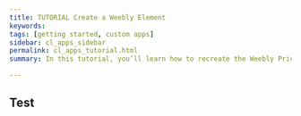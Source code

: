 ```yaml
---
title: TUTORIAL Create a Weebly Element
keywords:
tags: [getting started, custom apps]
sidebar: cl_apps_sidebar
permalink: cl_apps_tutorial.html
summary: In this tutorial, you’ll learn how to recreate the Weebly Price Chart sample element, package it up and test it. This element displays a given number of price plans, each with a given number of metrics.

---
```

## Test
